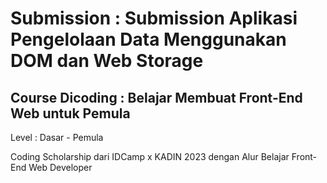 # Submission : Submission Aplikasi Pengelolaan Data Menggunakan DOM dan Web Storage

## Course Dicoding : Belajar Membuat Front-End Web untuk Pemula
Level : Dasar - Pemula

Coding Scholarship dari IDCamp x KADIN 2023 dengan Alur Belajar Front-End Web Developer
